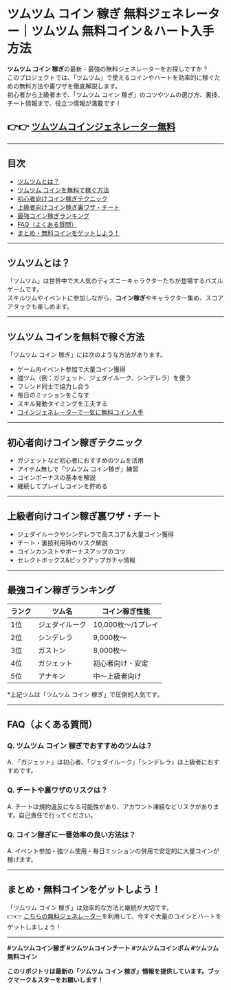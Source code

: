# ツムツム コイン 稼ぎ 無料ジェネレーター｜ツムツム 無料コイン＆ハート入手方法

**ツムツム コイン 稼ぎ**の最新・最強の無料ジェネレーターをお探しですか？  
このプロジェクトでは、「ツムツム」で使えるコインやハートを効率的に稼ぐための無料方法や裏ワザを徹底解説します。  
初心者から上級者まで、「ツムツム コイン 稼ぎ」のコツやツムの選び方、裏技、チート情報まで、役立つ情報が満載です！

## 👉👉 [ツムツムコインジェネレーター無料](https://gkoin.xyz/tsum)

---

## 目次
- [ツムツムとは？](#ツムツムとは)
- [ツムツム コインを無料で稼ぐ方法](#ツムツム-コインを無料で稼ぐ方法)
- [初心者向けコイン稼ぎテクニック](#初心者向けコイン稼ぎテクニック)
- [上級者向けコイン稼ぎ裏ワザ・チート](#上級者向けコイン稼ぎ裏ワザチート)
- [最強コイン稼ぎランキング](#最強コイン稼ぎランキング)
- [FAQ（よくある質問）](#FAQよくある質問)
- [まとめ・無料コインをゲットしよう！](#まとめ無料コインをゲットしよう)

---

## ツムツムとは？

「ツムツム」は世界中で大人気のディズニーキャラクターたちが登場するパズルゲームです。  
スキルツムやイベントに参加しながら、**コイン稼ぎ**やキャラクター集め、スコアアタックも楽しめます。

---

## ツムツム コインを無料で稼ぐ方法

「ツムツム コイン 稼ぎ」には次のような方法があります。

- ゲーム内イベント参加で大量コイン獲得
- 強ツム（例：ガジェット、ジェダイルーク、シンデレラ）を使う
- フレンド同士で協力し合う
- 毎日のミッションをこなす
- スキル発動タイミングを工夫する  
- [コインジェネレーターで一気に無料コイン入手](https://gkoin.xyz/tsum)  

---

## 初心者向けコイン稼ぎテクニック

- ガジェットなど初心者におすすめのツムを活用
- アイテム無しで「ツムツム コイン稼ぎ」練習
- コインボーナスの基本を解説
- 継続してプレイしコインを貯める

---

## 上級者向けコイン稼ぎ裏ワザ・チート

- ジェダイルークやシンデレラで高スコア＆大量コイン獲得
- チート・裏技利用時のリスク解説
- コインカンストやボーナスアップのコツ
- セレクトボックス&ピックアップガチャ情報

---

## 最強コイン稼ぎランキング

| ランク | ツム名             | コイン稼ぎ性能  |
|-------|--------------------|---------------|
| 1位   | ジェダイルーク     | 10,000枚〜/1プレイ |
| 2位   | シンデレラ         | 9,000枚〜     |
| 3位   | ガストン           | 8,000枚〜     |
| 4位   | ガジェット         | 初心者向け・安定 |
| 5位   | アナキン           | 中〜上級者向け  |
*上記ツムは「ツムツム コイン 稼ぎ」で圧倒的人気です。

---

## FAQ（よくある質問）

### Q. ツムツム コイン 稼ぎでおすすめのツムは？
A. 「ガジェット」は初心者、「ジェダイルーク」「シンデレラ」は上級者におすすめです。

### Q. チートや裏ワザのリスクは？
A. チートは規約違反になる可能性があり、アカウント凍結などリスクがあります。自己責任で行ってください。

### Q. コイン稼ぎに一番効率の良い方法は？
A. イベント参加・強ツム使用・毎日ミッションの併用で安定的に大量コインが稼げます。

---

## まとめ・無料コインをゲットしよう！

「ツムツム コイン 稼ぎ」は効率的な方法と継続が大切です。  
👉👉 [こちらの無料ジェネレーター](https://gkoin.xyz/tsum)を利用して、今すぐ大量のコインとハートをゲットしましょう！

---

**#ツムツムコイン稼ぎ #ツムツムコインチート #ツムツムコインボム #ツムツム無料コイン**

**このリポジトリは最新の「ツムツム コイン 稼ぎ」情報を提供しています。ブックマーク＆スターをお願いします！**
